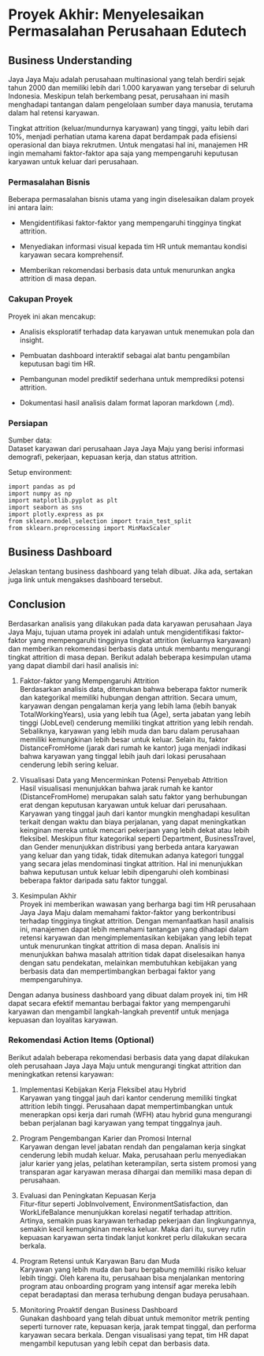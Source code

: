 # Proyek Akhir: Menyelesaikan Permasalahan Perusahaan Edutech

## Business Understanding

Jaya Jaya Maju adalah perusahaan multinasional yang telah berdiri sejak tahun 2000 dan memiliki lebih dari 1.000 karyawan yang tersebar di seluruh Indonesia. Meskipun telah berkembang pesat, perusahaan ini masih menghadapi tantangan dalam pengelolaan sumber daya manusia, terutama dalam hal retensi karyawan.

Tingkat attrition (keluar/mundurnya karyawan) yang tinggi, yaitu lebih dari 10%, menjadi perhatian utama karena dapat berdampak pada efisiensi operasional dan biaya rekrutmen. Untuk mengatasi hal ini, manajemen HR ingin memahami faktor-faktor apa saja yang mempengaruhi keputusan karyawan untuk keluar dari perusahaan.

### Permasalahan Bisnis

Beberapa permasalahan bisnis utama yang ingin diselesaikan dalam proyek ini antara lain:

- Mengidentifikasi faktor-faktor yang mempengaruhi tingginya tingkat attrition.

- Menyediakan informasi visual kepada tim HR untuk memantau kondisi karyawan secara komprehensif.

- Memberikan rekomendasi berbasis data untuk menurunkan angka attrition di masa depan.

### Cakupan Proyek

Proyek ini akan mencakup:

- Analisis eksploratif terhadap data karyawan untuk menemukan pola dan insight.

- Pembuatan dashboard interaktif sebagai alat bantu pengambilan keputusan bagi tim HR.

- Pembangunan model prediktif sederhana untuk memprediksi potensi attrition.

- Dokumentasi hasil analisis dalam format laporan markdown (.md).

### Persiapan

Sumber data:    
Dataset karyawan dari perusahaan Jaya Jaya Maju yang berisi informasi demografi, pekerjaan, kepuasan kerja, dan status attrition.

Setup environment:

```
import pandas as pd
import numpy as np
import matplotlib.pyplot as plt
import seaborn as sns
import plotly.express as px
from sklearn.model_selection import train_test_split
from sklearn.preprocessing import MinMaxScaler

```

## Business Dashboard

Jelaskan tentang business dashboard yang telah dibuat. Jika ada, sertakan juga link untuk mengakses dashboard tersebut.

## Conclusion

Berdasarkan analisis yang dilakukan pada data karyawan perusahaan Jaya Jaya Maju, tujuan utama proyek ini adalah untuk mengidentifikasi faktor-faktor yang mempengaruhi tingginya tingkat attrition (keluarnya karyawan) dan memberikan rekomendasi berbasis data untuk membantu mengurangi tingkat attrition di masa depan. Berikut adalah beberapa kesimpulan utama yang dapat diambil dari hasil analisis ini:

1. Faktor-faktor yang Mempengaruhi Attrition    
Berdasarkan analisis data, ditemukan bahwa beberapa faktor numerik dan kategorikal memiliki hubungan dengan attrition. Secara umum, karyawan dengan pengalaman kerja yang lebih lama (lebih banyak TotalWorkingYears), usia yang lebih tua (Age), serta jabatan yang lebih tinggi (JobLevel) cenderung memiliki tingkat attrition yang lebih rendah. Sebaliknya, karyawan yang lebih muda dan baru dalam perusahaan memiliki kemungkinan lebih besar untuk keluar. Selain itu, faktor DistanceFromHome (jarak dari rumah ke kantor) juga menjadi indikasi bahwa karyawan yang tinggal lebih jauh dari lokasi perusahaan cenderung lebih sering keluar.

2. Visualisasi Data yang Mencerminkan Potensi Penyebab Attrition    
Hasil visualisasi menunjukkan bahwa jarak rumah ke kantor (DistanceFromHome) merupakan salah satu faktor yang berhubungan erat dengan keputusan karyawan untuk keluar dari perusahaan. Karyawan yang tinggal jauh dari kantor mungkin menghadapi kesulitan terkait dengan waktu dan biaya perjalanan, yang dapat meningkatkan keinginan mereka untuk mencari pekerjaan yang lebih dekat atau lebih fleksibel. Meskipun fitur kategorikal seperti Department, BusinessTravel, dan Gender menunjukkan distribusi yang berbeda antara karyawan yang keluar dan yang tidak, tidak ditemukan adanya kategori tunggal yang secara jelas mendominasi tingkat attrition. Hal ini menunjukkan bahwa keputusan untuk keluar lebih dipengaruhi oleh kombinasi beberapa faktor daripada satu faktor tunggal.

3. Kesimpulan Akhir    
Proyek ini memberikan wawasan yang berharga bagi tim HR perusahaan Jaya Jaya Maju dalam memahami faktor-faktor yang berkontribusi terhadap tingginya tingkat attrition. Dengan memanfaatkan hasil analisis ini, manajemen dapat lebih memahami tantangan yang dihadapi dalam retensi karyawan dan mengimplementasikan kebijakan yang lebih tepat untuk menurunkan tingkat attrition di masa depan. Analisis ini menunjukkan bahwa masalah attrition tidak dapat diselesaikan hanya dengan satu pendekatan, melainkan membutuhkan kebijakan yang berbasis data dan mempertimbangkan berbagai faktor yang mempengaruhinya.

Dengan adanya business dashboard yang dibuat dalam proyek ini, tim HR dapat secara efektif memantau berbagai faktor yang mempengaruhi karyawan dan mengambil langkah-langkah preventif untuk menjaga kepuasan dan loyalitas karyawan.

### Rekomendasi Action Items (Optional)

Berikut adalah beberapa rekomendasi berbasis data yang dapat dilakukan oleh perusahaan Jaya Jaya Maju untuk mengurangi tingkat attrition dan meningkatkan retensi karyawan:

1. Implementasi Kebijakan Kerja Fleksibel atau Hybrid    
Karyawan yang tinggal jauh dari kantor cenderung memiliki tingkat attrition lebih tinggi. Perusahaan dapat mempertimbangkan untuk menerapkan opsi kerja dari rumah (WFH) atau hybrid guna mengurangi beban perjalanan bagi karyawan yang tempat tinggalnya jauh.

2. Program Pengembangan Karier dan Promosi Internal    
Karyawan dengan level jabatan rendah dan pengalaman kerja singkat cenderung lebih mudah keluar. Maka, perusahaan perlu menyediakan jalur karier yang jelas, pelatihan keterampilan, serta sistem promosi yang transparan agar karyawan merasa dihargai dan memiliki masa depan di perusahaan.

3. Evaluasi dan Peningkatan Kepuasan Kerja    
Fitur-fitur seperti JobInvolvement, EnvironmentSatisfaction, dan WorkLifeBalance menunjukkan korelasi negatif terhadap attrition. Artinya, semakin puas karyawan terhadap pekerjaan dan lingkungannya, semakin kecil kemungkinan mereka keluar. Maka dari itu, survey rutin kepuasan karyawan serta tindak lanjut konkret perlu dilakukan secara berkala.

4. Program Retensi untuk Karyawan Baru dan Muda    
Karyawan yang lebih muda dan baru bergabung memiliki risiko keluar lebih tinggi. Oleh karena itu, perusahaan bisa menjalankan mentoring program atau onboarding program yang intensif agar mereka lebih cepat beradaptasi dan merasa terhubung dengan budaya perusahaan.

5. Monitoring Proaktif dengan Business Dashboard    
Gunakan dashboard yang telah dibuat untuk memonitor metrik penting seperti turnover rate, kepuasan kerja, jarak tempat tinggal, dan performa karyawan secara berkala. Dengan visualisasi yang tepat, tim HR dapat mengambil keputusan yang lebih cepat dan berbasis data.
